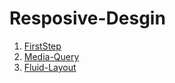 # Resposive-Desgin

1. [FirstStep](/FirstStep)
2. [Media-Query](/Media-Query)
3. [Fluid-Layout](/Fluid-Layout)
